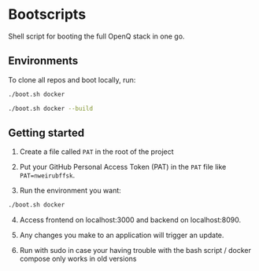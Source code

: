 # Bootscripts

Shell script for booting the full OpenQ stack in one go.

## Environments

To clone all repos and boot locally, run:

```bash
./boot.sh docker
```

```bash
./boot.sh docker --build
```

## Getting started

1. Create a file called `PAT` in the root of the project

2. Put your GitHub Personal Access Token (PAT) in the `PAT` file like `PAT=nweirubffsk`.

3. Run the environment you want:

```bash
./boot.sh docker
```

4. Access frontend on localhost:3000 and backend on localhost:8090.

5. Any changes you make to an application will trigger an update.

6. Run with sudo in case your having trouble with the bash script / docker compose only works in old versions